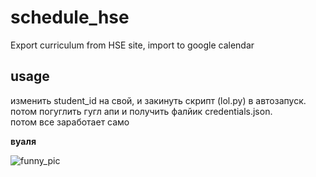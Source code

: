 # schedule_hse
Export curriculum from HSE site, import to google calendar

## usage
изменить student_id на свой, и закинуть скрипт (lol.py) в автозапуск.
потом погуглить гугл апи и получить фалйик credentials.json.  
потом все заработает само  

**вуаля**

![funny_pic](https://encrypted-tbn0.gstatic.com/images?q=tbn%3AANd9GcSOt71sb9FQKR4196cSinsIUJaNmY0vMyEKvQ&usqp=CAU)